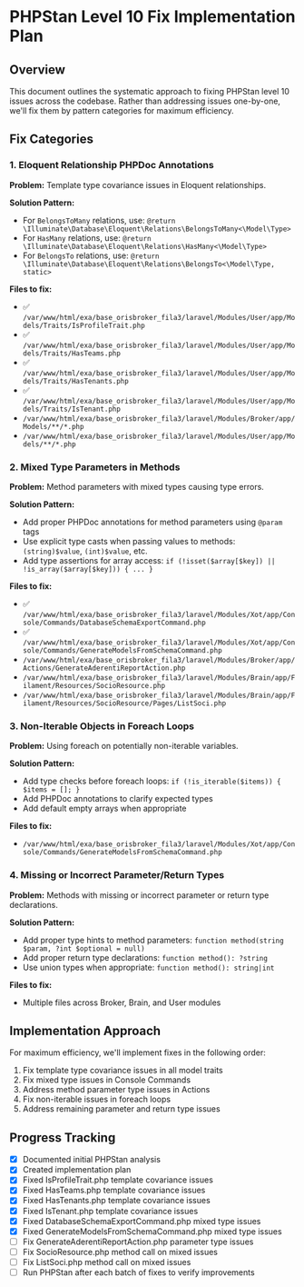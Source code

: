 # PHPStan Level 10 Fix Implementation Plan

## Overview

This document outlines the systematic approach to fixing PHPStan level 10 issues across the codebase. Rather than addressing issues one-by-one, we'll fix them by pattern categories for maximum efficiency.

## Fix Categories

### 1. Eloquent Relationship PHPDoc Annotations

**Problem:** Template type covariance issues in Eloquent relationships.

**Solution Pattern:**
- For `BelongsToMany` relations, use: `@return \Illuminate\Database\Eloquent\Relations\BelongsToMany<\Model\Type>`
- For `HasMany` relations, use: `@return \Illuminate\Database\Eloquent\Relations\HasMany<\Model\Type>`
- For `BelongsTo` relations, use: `@return \Illuminate\Database\Eloquent\Relations\BelongsTo<\Model\Type, static>`

**Files to fix:**
- ✅ `/var/www/html/exa/base_orisbroker_fila3/laravel/Modules/User/app/Models/Traits/IsProfileTrait.php`
- ✅ `/var/www/html/exa/base_orisbroker_fila3/laravel/Modules/User/app/Models/Traits/HasTeams.php`
- ✅ `/var/www/html/exa/base_orisbroker_fila3/laravel/Modules/User/app/Models/Traits/HasTenants.php`
- ✅ `/var/www/html/exa/base_orisbroker_fila3/laravel/Modules/User/app/Models/Traits/IsTenant.php`
- `/var/www/html/exa/base_orisbroker_fila3/laravel/Modules/Broker/app/Models/**/*.php`
- `/var/www/html/exa/base_orisbroker_fila3/laravel/Modules/User/app/Models/**/*.php`

### 2. Mixed Type Parameters in Methods

**Problem:** Method parameters with mixed types causing type errors.

**Solution Pattern:**
- Add proper PHPDoc annotations for method parameters using `@param` tags
- Use explicit type casts when passing values to methods: `(string)$value`, `(int)$value`, etc.
- Add type assertions for array access: `if (!isset($array[$key]) || !is_array($array[$key])) { ... }`

**Files to fix:**
- ✅ `/var/www/html/exa/base_orisbroker_fila3/laravel/Modules/Xot/app/Console/Commands/DatabaseSchemaExportCommand.php`
- ✅ `/var/www/html/exa/base_orisbroker_fila3/laravel/Modules/Xot/app/Console/Commands/GenerateModelsFromSchemaCommand.php`
- `/var/www/html/exa/base_orisbroker_fila3/laravel/Modules/Broker/app/Actions/GenerateAderentiReportAction.php`
- `/var/www/html/exa/base_orisbroker_fila3/laravel/Modules/Brain/app/Filament/Resources/SocioResource.php`
- `/var/www/html/exa/base_orisbroker_fila3/laravel/Modules/Brain/app/Filament/Resources/SocioResource/Pages/ListSoci.php`

### 3. Non-Iterable Objects in Foreach Loops

**Problem:** Using foreach on potentially non-iterable variables.

**Solution Pattern:**
- Add type checks before foreach loops: `if (!is_iterable($items)) { $items = []; }`
- Add PHPDoc annotations to clarify expected types
- Add default empty arrays when appropriate

**Files to fix:**
- `/var/www/html/exa/base_orisbroker_fila3/laravel/Modules/Xot/app/Console/Commands/GenerateModelsFromSchemaCommand.php`

### 4. Missing or Incorrect Parameter/Return Types

**Problem:** Methods with missing or incorrect parameter or return type declarations.

**Solution Pattern:**
- Add proper type hints to method parameters: `function method(string $param, ?int $optional = null)`
- Add proper return type declarations: `function method(): ?string`
- Use union types when appropriate: `function method(): string|int`

**Files to fix:**
- Multiple files across Broker, Brain, and User modules

## Implementation Approach

For maximum efficiency, we'll implement fixes in the following order:

1. Fix template type covariance issues in all model traits
2. Fix mixed type issues in Console Commands
3. Address method parameter type issues in Actions
4. Fix non-iterable issues in foreach loops
5. Address remaining parameter and return type issues

## Progress Tracking

- [x] Documented initial PHPStan analysis
- [x] Created implementation plan
- [x] Fixed IsProfileTrait.php template covariance issues
- [x] Fixed HasTeams.php template covariance issues
- [x] Fixed HasTenants.php template covariance issues
- [x] Fixed IsTenant.php template covariance issues
- [x] Fixed DatabaseSchemaExportCommand.php mixed type issues
- [x] Fixed GenerateModelsFromSchemaCommand.php mixed type issues
- [ ] Fix GenerateAderentiReportAction.php parameter type issues
- [ ] Fix SocioResource.php method call on mixed issues
- [ ] Fix ListSoci.php method call on mixed issues
- [ ] Run PHPStan after each batch of fixes to verify improvements
